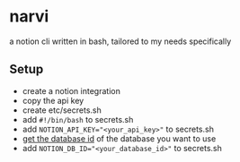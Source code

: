 # narvi
a notion cli written in bash, tailored to my needs specifically

## Setup
- create a notion integration
- copy the api key
- create etc/secrets.sh
- add `#!/bin/bash` to secrets.sh
- add `NOTION_API_KEY="<your_api_key>"` to secrets.sh
- [get the database id](https://developers.notion.com/reference/retrieve-a-database) of the database you want to use
- add `NOTION_DB_ID="<your_database_id>"` to secrets.sh
